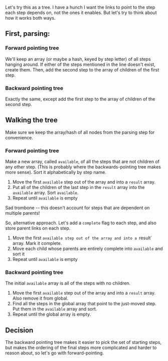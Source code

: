 Let's try this as a tree.  I have a hunch I want the links to point to the step
each step depends on, not the ones it enables. But let's try to think about how
it works both ways.

## First, parsing:

### Forward pointing tree

We'll keep an array (or maybe a hash, keyed by step letter) of all steps
hanging around. If either of the steps mentioned in the line doesn't exist,
create them. Then, add the second step to the array of children of the first
step.

### Backward pointing tree

Exactly the same, except add the first step to the array of children of the
second step.

## Walking the tree

Make sure we keep the array/hash of all nodes from the parsing step for
convenience.

### Forward pointing tree

Make a new array, called `available`, of all the steps that are not children of
any other step. (This is probably where the backwards-pointing tree makes more
sense). Sort it alphabetically by step name.

  1. Move the first `available` step out of the array and into a `result`
     array.
  1. Put all of the children of the last step in the `result` array into the
     `available` array. Sort `available`.
  1. Repeat until `available` is empty

Sad trombone -- this doesn't account for steps that are dependent on multiple
parents!

So, alternative approach. Let's add a `complete` flag to each step, and also
store parent links on each step.

  1. Move the first `available step out of the array and into a `result` array.
     Mark it complete.
  1. Move each child whose parents are entirely complete into `available` and
     sort it
  1. Repeat until `available` is empty


### Backward pointing tree

The initial `available` array is all of the steps with no children.

  1. Move the first `available` step out of the array and into a `result`
     array. Also remove it from global.
  1. Find all the steps in the global array that point to the just-moved step.
     Put them in the `available` array and sort.
  1. Repeat until the global array is empty.

## Decision

The backward pointing tree makes it easier to pick the set of starting steps,
but makes the ordering of the final steps more complicated and harder to reason
about, so let's go with forward-pointing.
